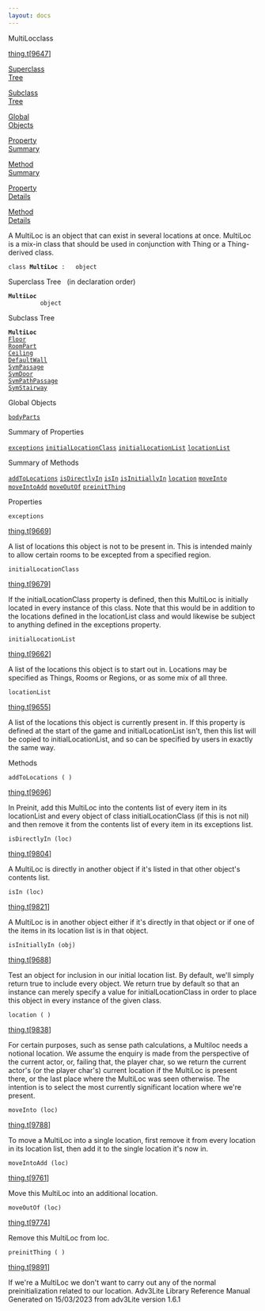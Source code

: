 ```yaml
---
layout: docs
---
```

<span class="title">MultiLoc</span><span class="type">class</span>

[thing.t](../file/thing.t.html)\[[9647](../source/thing.t.html#9647)\]

[Superclass  
Tree](#_SuperClassTree_)

[Subclass  
Tree](#_SubClassTree_)

[Global  
Objects](#_ObjectSummary_)

[Property  
Summary](#_PropSummary_)

[Method  
Summary](#_MethodSummary_)

[Property  
Details](#_Properties_)

[Method  
Details](#_Methods_)



A MultiLoc is an object that can exist in several locations at once.
MultiLoc is a mix-in class that should be used in conjunction with Thing
or a Thing-derived class.

`class `**`MultiLoc`**` :   object`



<span id="_SuperClassTree_"></span>



<span class="hdln">Superclass Tree</span>   (in declaration order)



**`MultiLoc`**  
`         object`  
<span id="_SubClassTree_"></span>



<span class="hdln">Subclass Tree</span>  



**`MultiLoc`**  
[`Floor`](../object/Floor.html)  
[`RoomPart`](../object/RoomPart.html)  
[`Ceiling`](../object/Ceiling.html)  
[`DefaultWall`](../object/DefaultWall.html)  
[`SymPassage`](../object/SymPassage.html)  
[`SymDoor`](../object/SymDoor.html)  
[`SymPathPassage`](../object/SymPathPassage.html)  
[`SymStairway`](../object/SymStairway.html)  
<span id="_ObjectSummary_"></span>



<span class="hdln">Global Objects</span>  



[`bodyParts`](../object/bodyParts.html)
<span id="_PropSummary_"></span>



<span class="hdln">Summary of Properties</span>  



[`exceptions`](#exceptions) [`initialLocationClass`](#initialLocationClass) [`initialLocationList`](#initialLocationList) [`locationList`](#locationList)

<span id="_MethodSummary_"></span>



<span class="hdln">Summary of Methods</span>  



[`addToLocations`](#addToLocations) [`isDirectlyIn`](#isDirectlyIn) [`isIn`](#isIn) [`isInitiallyIn`](#isInitiallyIn) [`location`](#location) [`moveInto`](#moveInto) [`moveIntoAdd`](#moveIntoAdd) [`moveOutOf`](#moveOutOf) [`preinitThing`](#preinitThing)

<span id="_Properties_"></span>



<span class="hdln">Properties</span>  



<span id="exceptions"></span>

`exceptions`

[thing.t](../file/thing.t.html)\[[9669](../source/thing.t.html#9669)\]



A list of locations this object is not to be present in. This is
intended mainly to allow certain rooms to be excepted from a specified
region.



<span id="initialLocationClass"></span>

`initialLocationClass`

[thing.t](../file/thing.t.html)\[[9679](../source/thing.t.html#9679)\]



If the initialLocationClass property is defined, then this MultiLoc is
initially located in every instance of this class. Note that this would
be in addition to the locations defined in the locationList class and
would likewise be subject to anything defined in the exceptions
property.



<span id="initialLocationList"></span>

`initialLocationList`

[thing.t](../file/thing.t.html)\[[9662](../source/thing.t.html#9662)\]



A list of the locations this object is to start out in. Locations may be
specified as Things, Rooms or Regions, or as some mix of all three.



<span id="locationList"></span>

`locationList`

[thing.t](../file/thing.t.html)\[[9655](../source/thing.t.html#9655)\]



A list of the locations this object is currently present in. If this
property is defined at the start of the game and initialLocationList
isn't, then this list will be copied to initialLocationList, and so can
be specified by users in exactly the same way.



<span id="_Methods_"></span>



<span class="hdln">Methods</span>  



<span id="addToLocations"></span>

`addToLocations ( )`

[thing.t](../file/thing.t.html)\[[9696](../source/thing.t.html#9696)\]



In Preinit, add this MultiLoc into the contents list of every item in
its locationList and every object of class initialLocationClass (if this
is not nil) and then remove it from the contents list of every item in
its exceptions list.



<span id="isDirectlyIn"></span>

`isDirectlyIn (loc)`

[thing.t](../file/thing.t.html)\[[9804](../source/thing.t.html#9804)\]



A MultiLoc is directly in another object if it's listed in that other
object's contents list.



<span id="isIn"></span>

`isIn (loc)`

[thing.t](../file/thing.t.html)\[[9821](../source/thing.t.html#9821)\]



A MultiLoc is in another object either if it's directly in that object
or if one of the items in its location list is in that object.



<span id="isInitiallyIn"></span>

`isInitiallyIn (obj)`

[thing.t](../file/thing.t.html)\[[9688](../source/thing.t.html#9688)\]



Test an object for inclusion in our initial location list. By default,
we'll simply return true to include every object. We return true by
default so that an instance can merely specify a value for
initialLocationClass in order to place this object in every instance of
the given class.



<span id="location"></span>

`location ( )`

[thing.t](../file/thing.t.html)\[[9838](../source/thing.t.html#9838)\]



For certain purposes, such as sense path calculations, a Multiloc needs
a notional location. We assume the enquiry is made from the perspective
of the current actor, or, failing that, the player char, so we return
the current actor's (or the player char's) current location if the
MultiLoc is present there, or the last place where the MultiLoc was seen
otherwise. The intention is to select the most currently significant
location where we're present.



<span id="moveInto"></span>

`moveInto (loc)`

[thing.t](../file/thing.t.html)\[[9788](../source/thing.t.html#9788)\]



To move a MultiLoc into a single location, first remove it from every
location in its location list, then add it to the single location it's
now in.



<span id="moveIntoAdd"></span>

`moveIntoAdd (loc)`

[thing.t](../file/thing.t.html)\[[9761](../source/thing.t.html#9761)\]



Move this MultiLoc into an additional location.



<span id="moveOutOf"></span>

`moveOutOf (loc)`

[thing.t](../file/thing.t.html)\[[9774](../source/thing.t.html#9774)\]



Remove this MultiLoc from loc.



<span id="preinitThing"></span>

`preinitThing ( )`

[thing.t](../file/thing.t.html)\[[9891](../source/thing.t.html#9891)\]



If we're a MultiLoc we don't want to carry out any of the normal
preinitialization related to our location.
Adv3Lite Library Reference Manual  
Generated on 15/03/2023 from adv3Lite version 1.6.1


